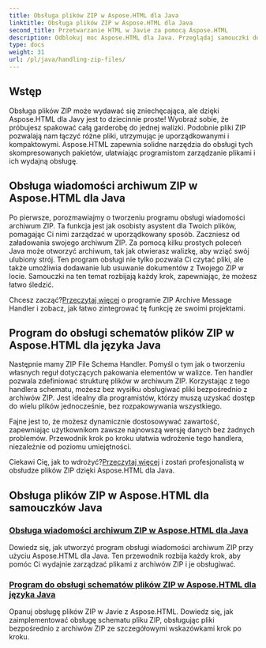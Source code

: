 ```yaml
---
title: Obsługa plików ZIP w Aspose.HTML dla Java
linktitle: Obsługa plików ZIP w Aspose.HTML dla Java
second_title: Przetwarzanie HTML w Javie za pomocą Aspose.HTML
description: Odblokuj moc Aspose.HTML dla Java. Przeglądaj samouczki dotyczące obsługi plików ZIP i poznaj podstawowe techniki skutecznego zarządzania archiwami ZIP.
type: docs
weight: 31
url: /pl/java/handling-zip-files/
---
```

## Wstęp

Obsługa plików ZIP może wydawać się zniechęcająca, ale dzięki Aspose.HTML dla Javy jest to dziecinnie proste! Wyobraź sobie, że próbujesz spakować całą garderobę do jednej walizki. Podobnie pliki ZIP pozwalają nam łączyć różne pliki, utrzymując je uporządkowanymi i kompaktowymi. Aspose.HTML zapewnia solidne narzędzia do obsługi tych skompresowanych pakietów, ułatwiając programistom zarządzanie plikami i ich wydajną obsługę.

## Obsługa wiadomości archiwum ZIP w Aspose.HTML dla Java

Po pierwsze, porozmawiajmy o tworzeniu programu obsługi wiadomości archiwum ZIP. Ta funkcja jest jak osobisty asystent dla Twoich plików, pomagając Ci nimi zarządzać w uporządkowany sposób. Zaczniesz od załadowania swojego archiwum ZIP. Za pomocą kilku prostych poleceń Java może otworzyć archiwum, tak jak otwierasz walizkę, aby wziąć swój ulubiony strój. Ten program obsługi nie tylko pozwala Ci czytać pliki, ale także umożliwia dodawanie lub usuwanie dokumentów z Twojego ZIP w locie. Samouczki na ten temat rozbijają każdy krok, zapewniając, że możesz łatwo śledzić. 

 Chcesz zacząć?[Przeczytaj więcej](./zip-archive-message-handler/) o programie ZIP Archive Message Handler i zobacz, jak łatwo zintegrować tę funkcję ze swoimi projektami.

## Program do obsługi schematów plików ZIP w Aspose.HTML dla języka Java

Następnie mamy ZIP File Schema Handler. Pomyśl o tym jak o tworzeniu własnych reguł dotyczących pakowania elementów w walizce. Ten handler pozwala zdefiniować strukturę plików w archiwum ZIP. Korzystając z tego handlera schematu, możesz bez wysiłku obsługiwać pliki bezpośrednio z archiwów ZIP. Jest idealny dla programistów, którzy muszą uzyskać dostęp do wielu plików jednocześnie, bez rozpakowywania wszystkiego. 

Fajne jest to, że możesz dynamicznie dostosowywać zawartość, zapewniając użytkownikom zawsze najnowszą wersję danych bez żadnych problemów. Przewodnik krok po kroku ułatwia wdrożenie tego handlera, niezależnie od poziomu umiejętności. 

 Ciekawi Cię, jak to wdrożyć?[Przeczytaj więcej](./zip-file-schema-handler/) i zostań profesjonalistą w obsłudze plików ZIP dzięki Aspose.HTML dla Java.

## Obsługa plików ZIP w Aspose.HTML dla samouczków Java
### [Obsługa wiadomości archiwum ZIP w Aspose.HTML dla Java](./zip-archive-message-handler/)
Dowiedz się, jak utworzyć program obsługi wiadomości archiwum ZIP przy użyciu Aspose.HTML dla Java. Ten przewodnik rozbija każdy krok, aby pomóc Ci wydajnie zarządzać plikami z archiwów ZIP i je obsługiwać.
### [Program do obsługi schematów plików ZIP w Aspose.HTML dla języka Java](./zip-file-schema-handler/)
Opanuj obsługę plików ZIP w Javie z Aspose.HTML. Dowiedz się, jak zaimplementować obsługę schematu pliku ZIP, obsługując pliki bezpośrednio z archiwów ZIP ze szczegółowymi wskazówkami krok po kroku.